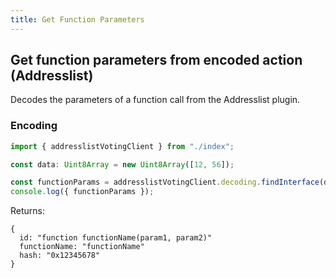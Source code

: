 ```yaml
---
title: Get Function Parameters 
---
```


## Get function parameters from  encoded action (Addresslist)

Decodes the parameters of a function call from the Addresslist plugin.

### Encoding

```ts
import { addresslistVotingClient } from "./index";

const data: Uint8Array = new Uint8Array([12, 56]);

const functionParams = addresslistVotingClient.decoding.findInterface(data);
console.log({ functionParams });
```


Returns:

```
{
  id: "function functionName(param1, param2)"
  functionName: "functionName"
  hash: "0x12345678"
}
```
